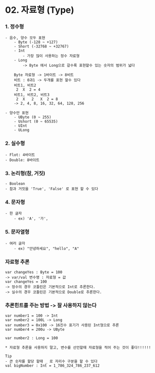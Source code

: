 # 02. 자료형 (Type)

### 1. 정수형
    - 음수, 양수 모두 표현
        - Byte (-128 ~ +127)
        - Short (-32768 ~ +32767)
        - Int
            - 가장 많이 사용하는 정수 자료형
        - Long
            -> Byte 에서 Long으로 갈수록 표현할수 있는 숫자의 범위가 넓다

        Byte 자료형 -> 1바이트 -> 8비트
        비트 : 0과1 -> 두개를 표현 할수 있다
        비트1, 비트2
         2  X  2 = 4
        비트1, 비트2, 비트3
         2  X   2   X  2 = 8
        -> 2, 4, 8, 16, 32, 64, 128, 256

    - 양수만 표현
        - UByte (0 ~ 255)
        - Ushort (0 ~ 65535)
        - UInt
        - ULong

### 2. 실수형
    - Flot: 4바이트
    - Double: 8바이트

### 3. 논리형(참, 거짓)
    - Boolean
    - 참과 거짓을 'True', 'False' 로 표현 할 수 있다

### 4. 문자형
    - 한 글자
        - ex) 'A', '가',

### 5. 문자열형
    - 여러 글자
        - ex) "안녕하세요", "hello", "A"

### 자료형 추론
    var changeYes : Byte = 100
    -> var/val 변수명 : 자료형 = 값
    var changeYes = 100
    -> 정수의 경우 코틀린은 기본적으로 Int로 추론한다.
    -> 실수의 경우 코틀린은 기본적으로 Double로 추론한다.

### 추론힌트를 주는 방법 -> 잘 사용하지 않는다
    var number1 = 100 -> Int
    var number2 = 100L -> Long
    var number3 = 0x100 -> 16진수 표기가 사용된 Int형으로 추론
    var number4 = 200u -> UByte

    var number2 : Long = 100

    * 자료형 추론을 사용하지 말고, 변수를 선언할때 자료형을 적어 주는 것이 좋다!!!!!!

    Tip
    - 큰 숫자를 할당 할때 _ 로 자리수 구분을 할 수 있다
    val bigNumber : Int = 1_786_324_786_237_612